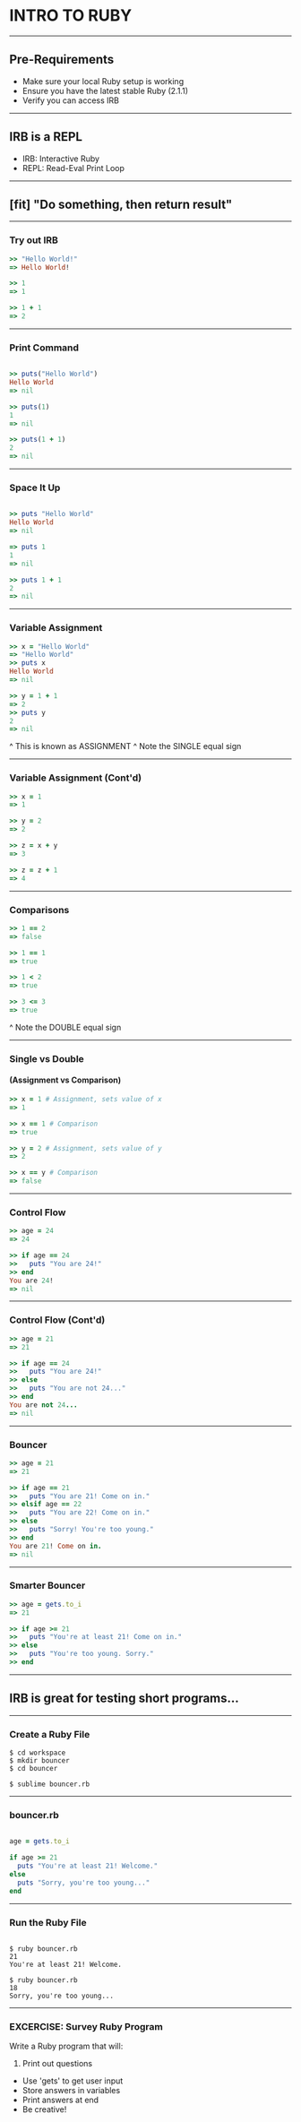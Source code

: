 # INTRO TO RUBY

---

## Pre-Requirements

* Make sure your local Ruby setup is working
* Ensure you have the latest stable Ruby (2.1.1)
* Verify you can access IRB

---

## IRB is a REPL

* IRB: Interactive Ruby
* REPL: Read-Eval Print Loop

---

## [fit] "Do something, then return result"

---

### Try out IRB

```ruby
>> "Hello World!"
=> Hello World!

>> 1
=> 1

>> 1 + 1
=> 2
```

---

### Print Command

```ruby

>> puts("Hello World")
Hello World
=> nil

>> puts(1)
1
=> nil

>> puts(1 + 1)
2
=> nil

```

---

### Space It Up

```ruby

>> puts "Hello World"
Hello World
=> nil

=> puts 1
1
=> nil

>> puts 1 + 1
2
=> nil

```

---

### Variable Assignment

```ruby
>> x = "Hello World"
=> "Hello World"
>> puts x
Hello World
=> nil

>> y = 1 + 1
=> 2
>> puts y
2
=> nil
```

^ This is known as ASSIGNMENT
^ Note the SINGLE equal sign

---

### Variable Assignment (Cont'd)

```ruby
>> x = 1
=> 1

>> y = 2
=> 2

>> z = x + y
=> 3

>> z = z + 1
=> 4
```

---

### Comparisons

```ruby
>> 1 == 2
=> false

>> 1 == 1
=> true

>> 1 < 2
=> true

>> 3 <= 3
=> true
```

^ Note the DOUBLE equal sign

---

### Single vs Double
#### (Assignment vs Comparison)

```ruby
>> x = 1 # Assignment, sets value of x
=> 1

>> x == 1 # Comparison
=> true

>> y = 2 # Assignment, sets value of y
=> 2

>> x == y # Comparison
=> false
```

---

### Control Flow

```ruby
>> age = 24
=> 24

>> if age == 24
>>   puts "You are 24!"
>> end
You are 24!
=> nil
```

---

### Control Flow (Cont'd)

```ruby
>> age = 21
=> 21

>> if age == 24
>>   puts "You are 24!"
>> else
>>   puts "You are not 24..."
>> end
You are not 24...
=> nil
```

---

### Bouncer

```ruby
>> age = 21
=> 21

>> if age == 21
>>   puts "You are 21! Come on in."
>> elsif age == 22
>>   puts "You are 22! Come on in."
>> else
>>   puts "Sorry! You're too young."
>> end
You are 21! Come on in.
=> nil
```

---

### Smarter Bouncer

```ruby
>> age = gets.to_i
=> 21

>> if age >= 21
>>   puts "You're at least 21! Come on in."
>> else
>>   puts "You're too young. Sorry."
>> end
```

---

## IRB is great for testing __short__ programs...

---

### Create a Ruby File

```
$ cd workspace
$ mkdir bouncer
$ cd bouncer

$ sublime bouncer.rb
```

---

### bouncer.rb

```ruby

age = gets.to_i

if age >= 21
  puts "You're at least 21! Welcome."
else
  puts "Sorry, you're too young..."
end

```

---

### Run the Ruby File

```

$ ruby bouncer.rb
21
You're at least 21! Welcome.

$ ruby bouncer.rb
18
Sorry, you're too young...

```

---

### EXCERCISE: Survey Ruby Program

Write a Ruby program that will:

1. Print out questions
* Use 'gets' to get user input
* Store answers in variables
* Print answers at end
* Be creative!

